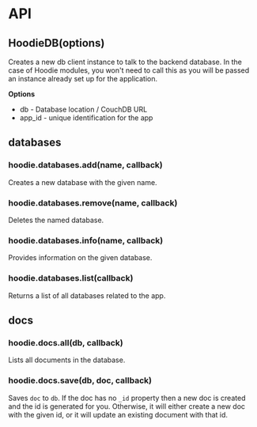 # API


## HoodieDB(options)

Creates a new db client instance to talk to the backend database. In the
case of Hoodie modules, you won't need to call this as you will be passed
an instance already set up for the application.

__Options__

* db - Database location / CouchDB URL
* app\_id - unique identification for the app


## databases

### hoodie.databases.add(name, callback)

Creates a new database with the given name.

### hoodie.databases.remove(name, callback)

Deletes the named database.

### hoodie.databases.info(name, callback)

Provides information on the given database.

### hoodie.databases.list(callback)

Returns a list of all databases related to the app.


## docs

### hoodie.docs.all(db, callback)

Lists all documents in the database.

### hoodie.docs.save(db, doc, callback)

Saves `doc` to `db`. If the doc has no `_id` property then a new doc is
created and the id is generated for you. Otherwise, it will either create
a new doc with the given id, or it will update an existing document with
that id.

